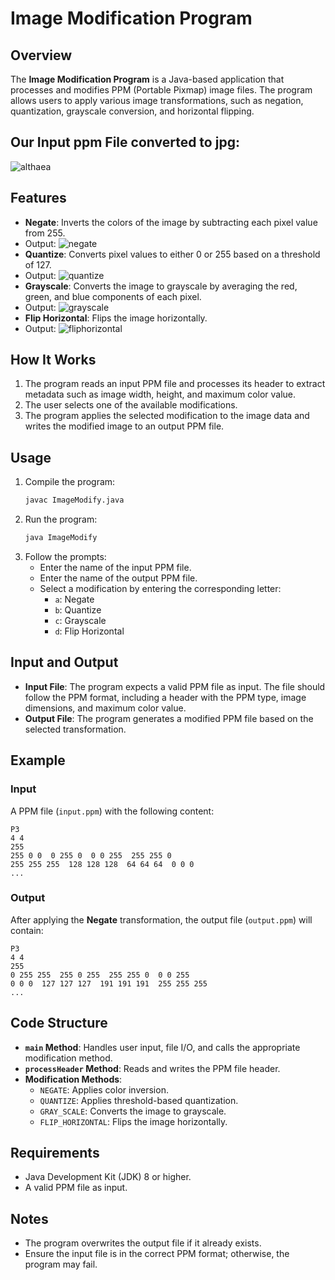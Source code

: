 # Image Modification Program

## Overview

The **Image Modification Program** is a Java-based application that processes and modifies PPM (Portable Pixmap) image files. The program allows users to apply various image transformations, such as negation, quantization, grayscale conversion, and horizontal flipping.

## Our Input ppm File converted to jpg:
![althaea](https://github.com/user-attachments/assets/c5c07d45-60dd-4404-9df6-830f6e384e13)

## Features 
- **Negate**: Inverts the colors of the image by subtracting each pixel value from 255.
- Output:
  ![negate](https://github.com/user-attachments/assets/e8a0c3c9-040d-48c7-a611-5eeffd9e4c66)
- **Quantize**: Converts pixel values to either 0 or 255 based on a threshold of 127.
- Output:
  ![quantize](https://github.com/user-attachments/assets/51ed4f66-ab4f-427c-9c34-64a5cfd299e2)
- **Grayscale**: Converts the image to grayscale by averaging the red, green, and blue components of each pixel.
- Output:
 ![grayscale](https://github.com/user-attachments/assets/52901c28-817b-42ed-aa33-ac64236599dd)
- **Flip Horizontal**: Flips the image horizontally.
- Output:
![fliphorizontal](https://github.com/user-attachments/assets/7eb9d03f-1485-4b51-bb27-1e86b3fc872e)


## How It Works
1. The program reads an input PPM file and processes its header to extract metadata such as image width, height, and maximum color value.
2. The user selects one of the available modifications.
3. The program applies the selected modification to the image data and writes the modified image to an output PPM file.

## Usage
1. Compile the program:
   ```bash
   javac ImageModify.java
   ```
2. Run the program:
   ```bash
   java ImageModify
   ```
3. Follow the prompts:
   - Enter the name of the input PPM file.
   - Enter the name of the output PPM file.
   - Select a modification by entering the corresponding letter:
     - `a`: Negate
     - `b`: Quantize
     - `c`: Grayscale
     - `d`: Flip Horizontal

## Input and Output
- **Input File**: The program expects a valid PPM file as input. The file should follow the PPM format, including a header with the PPM type, image dimensions, and maximum color value.
- **Output File**: The program generates a modified PPM file based on the selected transformation.

## Example

### Input
A PPM file (`input.ppm`) with the following content:
```
P3
4 4
255
255 0 0  0 255 0  0 0 255  255 255 0
255 255 255  128 128 128  64 64 64  0 0 0
...
```

### Output
After applying the **Negate** transformation, the output file (`output.ppm`) will contain:
```
P3
4 4
255
0 255 255  255 0 255  255 255 0  0 0 255
0 0 0  127 127 127  191 191 191  255 255 255
...
```

## Code Structure

- **`main` Method**: Handles user input, file I/O, and calls the appropriate modification method.
- **`processHeader` Method**: Reads and writes the PPM file header.
- **Modification Methods**:
  - `NEGATE`: Applies color inversion.
  - `QUANTIZE`: Applies threshold-based quantization.
  - `GRAY_SCALE`: Converts the image to grayscale.
  - `FLIP_HORIZONTAL`: Flips the image horizontally.

## Requirements
- Java Development Kit (JDK) 8 or higher.
- A valid PPM file as input.

## Notes
- The program overwrites the output file if it already exists.
- Ensure the input file is in the correct PPM format; otherwise, the program may fail.

